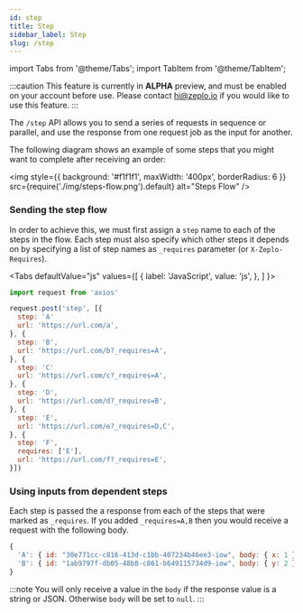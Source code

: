 ```yaml
---
id: step
title: Step
sidebar_label: Step
slug: /step
---
```


import Tabs from '@theme/Tabs';
import TabItem from '@theme/TabItem';


:::caution
This feature is currently in **ALPHA** preview, and must be enabled on your account before use. Please contact hi@zeplo.io if you would like to use this feature.
:::

The `/step` API allows you to send a series of requests in sequence or parallel, and use the response from one request job as the input for another.

The following diagram shows an example of some steps that you might want to complete after receiving an order:

<img
  style={{ background: '#f1f1f1', maxWidth: '400px', borderRadius: 6 }}
  src={require('./img/steps-flow.png').default}
  alt="Steps Flow"
/>

### Sending the step flow

In order to achieve this, we must first assign a `step` name to each of the steps in the flow. Each step must also specify which other steps it depends on by specifying a list of step names as `_requires` parameter (or `X-Zeplo-Requires`).

<Tabs
  defaultValue="js"
  values={[
    { label: 'JavaScript', value: 'js', },
  ]
}>
<TabItem value="js">

```js
import request from 'axios'

request.post('step', [{
  step: 'A'
  url: 'https://url.com/a',
}, {
  step: 'B',
  url: 'https://url.com/b?_requires=A',
}, {
  step: 'C'
  url: 'https://url.com/c?_requires=A',
}, {
  step: 'D',
  url: 'https://url.com/d?_requires=B',
}, {
  step: 'E',
  url: 'https://url.com/e?_requires=D,C',
}, {
  step: 'F',
  requires: ['E'],
  url: 'https://url.com/f?_requires=E',
}])
```

</TabItem>
</Tabs>


### Using inputs from dependent steps

Each step is passed the a response from each of the steps that were marked as `_requires`. If you added `_requires=A,B` then you would receive a request with the following body.

```js
{
  'A': { id: "30e771cc-c816-413d-c1bb-407234b46ee3-iow", body: { x: 1 }, headers: { ... }, ... },
  'B': { id: "1ab9797f-db05-48b8-c861-b649115734d9-iow", body: { y: 2 }, headers: { ... }, ... },
}
```

:::note
You will only receive a value in the `body` if the response value is a string or JSON. Otherwise `body` will be set to `null`.
:::

